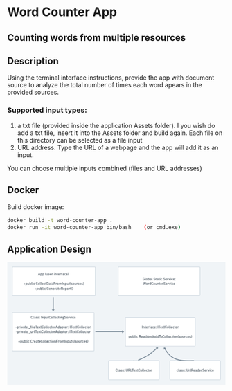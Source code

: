 # Word Counter App
## Counting words from multiple resources

## Description
Using the terminal interface instructions, provide the app with document source to analyze the total number of times each word apears in the provided sources.
### Supported input types:
1. a txt file (provided inside the application Assets folder). I you wish do add a txt file, insert it into the Assets folder and build again. Each file on this directory can be selected as a file input
2. URL address. Type the URL of a webpage and the app will add it as an input.

You can choose multiple inputs combined (files and URL addresses)
## Docker
Build docker image:

```sh
docker build -t word-counter-app .
docker run -it word-counter-app bin/bash    (or cmd.exe)
```

## Application Design
![alt text](https://github.com/liorbashan/WordSorting/blob/master/Word%20Counter%20App.png?raw=true)
